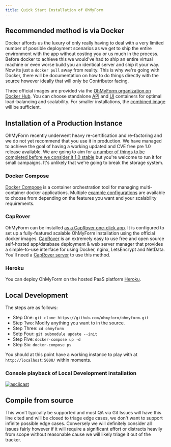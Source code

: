 ```yaml
---
title: Quick Start Installation of OhMyForm
---
```


## Recommended method is via Docker

Docker affords us the luxury of only really having to deal with a very limited number of possible deployment scenarios as we get to ship the entire environment with the app without costing you or us much in the process. Before docker to achieve this we would've had to ship an entire virtual machine or even worse build you an identical server and ship it your way.  Now its just a `docker pull` away from reality.  This is why we're going with Docker, there will be documentation on how to do things directly with the source however ideally that will only be Contributor facing.

Three official images are provided via the [OhMyForm organization on Docker Hub](https://hub.docker.com/u/ohmyform). You can choose standalone [API](https://hub.docker.com/r/ohmyform/api) and [UI](https://hub.docker.com/r/ohmyform/ui) containers for optimal load-balancing and scalability. For smaller installations, the [combined image](https://hub.docker.com/r/ohmyform/ohmyform) will be sufficient.

## Installation of a Production Instance

OhMyForm recently underwent heavy re-certification and re-factoring and we do not yet recommend that you use it in production. We have managed to achieve the goal of having a working updated and CVE free pre 1.0 release available. We are going to aim for [a number of things to be completed before we consider it 1.0 stable](https://github.com/ohmyform/ohmyform#on-the-roadmap-for-v100) but you're welcome to run it for small campaigns. It's unlikely that we're going to break the storage system.

### Docker Compose

[Docker Compose](https://docs.docker.com/compose/) is a container orchestration tool for managing multi-container docker applications. Multiple [example configurations](https://github.com/ohmyform/ohmyform/tree/master/examples) are available to choose from depending on the features you want and your scalability requirements.

### CapRover

OhMyForm can be installed [as a CapRover one-click app](https://caprover.com/docs/one-click-apps.html). It is configured to set up a fully-featured scalable OhMyForm installation using the official docker images. [CapRover](https://caprover.com/) is an extremely easy to use free and open source self-hosted app/database deployment & web server manager that provides a simple-to-use interface for using Docker, nginx, LetsEncrypt and NetData. You'll need a [CapRover server](https://caprover.com/docs/get-started.html) to use this method.

### Heroku

You can deploy OhMyForm on the hosted PaaS platform [Heroku](https://heroku.com/deploy?template=https://github.com/ohmyform/ohmyform/tree/master).

## Local Development

The steps are as follows:
* Step One: `git clone https://github.com/ohmyform/ohmyform.git`
* Step Two: Modify anything you want to in the source.
* Step Three: `cd ohmyform`
* Setp Four: `git submodule update --init`
* Step Five: `docker-compose up -d`
* Step Six: `docker-compose ps`

You should at this point have a working instance to play with at `http://localhost:5000/` within moments.

### Console playback of Local Development installation
<!-- TODO: Make sure to include asciinema embedable from https://github.com/lbryio/lbry-docker/tree/master/contrib/k8s-lbry/kick-ascii that includes an asciinema recording of the deployment of a local dev env. -->
[![asciicast](https://ohmyform.com/docs/kick-ascii/cast/dev-env-install.png)](https://ohmyform.com/docs/kick-ascii/?cast=dev-env-install)

## Compile from source

This won't typically be supported and most QA via Git Issues will have this line cited and will be closed to triage edge cases, we don't want to support infinite possible edge cases.  Conversely we will definitely consider all issues fairly however if it will require a significant effort or distracts heavily from scope without reasonable cause we will likely triage it out of the tracker.
